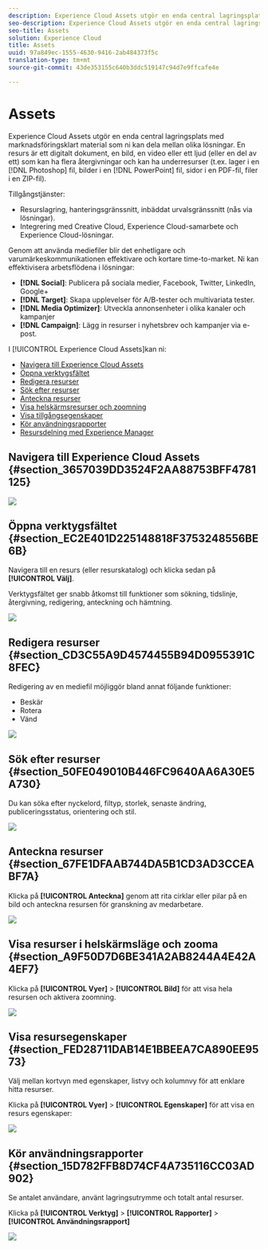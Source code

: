 ```yaml
---
description: Experience Cloud Assets utgör en enda central lagringsplats med marknadsföringsklart material som ni kan dela mellan olika lösningar. En resurs är ett digitalt dokument, en bild, en video eller ett ljud (eller en del av ett) som kan ha flera återgivningar och kan ha underresurser (t.ex. lager i en Photoshop-fil, bilder i en PowerPoint-fil, sidor i en PDF-fil, filer i en ZIP-fil).
seo-description: Experience Cloud Assets utgör en enda central lagringsplats med marknadsföringsklart material som ni kan dela mellan olika lösningar. En resurs är ett digitalt dokument, en bild, en video eller ett ljud (eller en del av ett) som kan ha flera återgivningar och kan ha underresurser (t.ex. lager i en Photoshop-fil, bilder i en PowerPoint-fil, sidor i en PDF-fil, filer i en ZIP-fil).
seo-title: Assets
solution: Experience Cloud
title: Assets
uuid: 97a849ec-1555-4630-9416-2ab484373f5c
translation-type: tm+mt
source-git-commit: 43de353155c640b3ddc519147c94d7e9ffcafe4e

---
```



# Assets

Experience Cloud Assets utgör en enda central lagringsplats med marknadsföringsklart material som ni kan dela mellan olika lösningar. En resurs är ett digitalt dokument, en bild, en video eller ett ljud (eller en del av ett) som kan ha flera återgivningar och kan ha underresurser (t.ex. lager i en [!DNL Photoshop] fil, bilder i en [!DNL PowerPoint] fil, sidor i en PDF-fil, filer i en ZIP-fil).

Tillgångstjänster:

* Resurslagring, hanteringsgränssnitt, inbäddat urvalsgränssnitt (nås via lösningar).
* Integrering med Creative Cloud, Experience Cloud-samarbete och Experience Cloud-lösningar.

Genom att använda mediefiler blir det enhetligare och varumärkeskommunikationen effektivare och kortare time-to-market. Ni kan effektivisera arbetsflödena i lösningar:

* **[!DNL Social]**: Publicera på sociala medier, Facebook, Twitter, LinkedIn, Google+
* **[!DNL Target]**: Skapa upplevelser för A/B-tester och multivariata tester.
* **[!DNL Media Optimizer]**: Utveckla annonsenheter i olika kanaler och kampanjer
* **[!DNL Campaign]**: Lägg in resurser i nyhetsbrev och kampanjer via e-post.

I [!UICONTROL Experience Cloud Assets]kan ni:

* [Navigera till Experience Cloud Assets](../experience-cloud-assets/experience-cloud-assets.md#section_3657039DD3524F2AA88753BFF4781125)
* [Öppna verktygsfältet](../experience-cloud-assets/experience-cloud-assets.md#section_EC2E401D225148818F3753248556BE6B)
* [Redigera resurser](../experience-cloud-assets/experience-cloud-assets.md#section_CD3C55A9D4574455B94D0955391C8FEC)
* [Sök efter resurser](../experience-cloud-assets/experience-cloud-assets.md#section_50FE049010B446FC9640AA6A30E5A730)
* [Anteckna resurser](../experience-cloud-assets/experience-cloud-assets.md#section_67FE1DFAAB744DA5B1CD3AD3CCEABF7A)
* [Visa helskärmsresurser och zoomning](../experience-cloud-assets/experience-cloud-assets.md#section_A9F50D7D6BE341A2AB8244A4E42A4EF7)
* [Visa tillgångsegenskaper](../experience-cloud-assets/experience-cloud-assets.md#section_FED28711DAB14E1BBEEA7CA890EE9573)
* [Kör användningsrapporter](../experience-cloud-assets/experience-cloud-assets.md#section_15D782FFB8D74CF4A735116CC03AD902)
* [Resursdelning med Experience Manager](../experience-cloud-assets/experience-cloud-assets.md#section_45C1B72F4D274F54BC6CCB64D2580AC5)

## Navigera till Experience Cloud Assets {#section_3657039DD3524F2AA88753BFF4781125}

![](assets/asset-nav.png)

## Öppna verktygsfältet {#section_EC2E401D225148818F3753248556BE6B}

Navigera till en resurs (eller resurskatalog) och klicka sedan på **[!UICONTROL Välj]**.

Verktygsfältet ger snabb åtkomst till funktioner som sökning, tidslinje, återgivning, redigering, anteckning och hämtning.

![](assets/asset-tools.png)

## Redigera resurser {#section_CD3C55A9D4574455B94D0955391C8FEC}

Redigering av en mediefil möjliggör bland annat följande funktioner:

* Beskär
* Rotera
* Vänd

![](assets/asset-edit.png)

## Sök efter resurser {#section_50FE049010B446FC9640AA6A30E5A730}

Du kan söka efter nyckelord, filtyp, storlek, senaste ändring, publiceringsstatus, orientering och stil.

![](assets/asset-search.png)

## Anteckna resurser {#section_67FE1DFAAB744DA5B1CD3AD3CCEABF7A}

Klicka på **[!UICONTROL Anteckna]** genom att rita cirklar eller pilar på en bild och anteckna resursen för granskning av medarbetare.

![](assets/assets-annotate.png)

## Visa resurser i helskärmsläge och zooma {#section_A9F50D7D6BE341A2AB8244A4E42A4EF7}

Klicka på **[!UICONTROL Vyer]** > **[!UICONTROL Bild]** för att visa hela resursen och aktivera zoomning.

![](assets/asset-zoom.png)

## Visa resursegenskaper {#section_FED28711DAB14E1BBEEA7CA890EE9573}

Välj mellan kortvyn med egenskaper, listvy och kolumnvy för att enklare hitta resurser.

Klicka på **[!UICONTROL Vyer]** > **[!UICONTROL Egenskaper]** för att visa en resurs egenskaper:

![](assets/asset-properties.png)

## Kör användningsrapporter {#section_15D782FFB8D74CF4A735116CC03AD902}

Se antalet användare, använt lagringsutrymme och totalt antal resurser.

Klicka på **[!UICONTROL Verktyg]** > **[!UICONTROL Rapporter]** > **[!UICONTROL Användningsrapport]**

![](assets/assets-usage-report.png)
